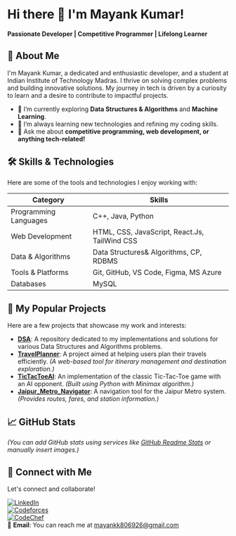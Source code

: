 # Hi there 👋 I'm Mayank Kumar!  
**Passionate Developer | Competitive Programmer | Lifelong Learner**

## 🚀 About Me  
I'm Mayank Kumar, a dedicated and enthusiastic developer, and a student at Indian Institute of Technology Madras. I thrive on solving complex problems and building innovative solutions. My journey in tech is driven by a curiosity to learn and a desire to contribute to impactful projects.  

- 🔭 I’m currently exploring **Data Structures & Algorithms** and **Machine Learning**.  
- 🌱 I’m always learning new technologies and refining my coding skills.  
- 💬 Ask me about **competitive programming, web development, or anything tech-related!**  

## 🛠️ Skills & Technologies  
Here are some of the tools and technologies I enjoy working with:  

| **Category**            | **Skills**                                                                |
|-------------------------|---------------------------------------------------------------------------|
| Programming Languages   | C++, Java, Python                                                         |
| Web Development         | HTML, CSS, JavaScript, React.Js, TailWind CSS                             |
| Data & Algorithms       | Data Structures& Algorithms, CP, RDBMS                                    |
| Tools & Platforms       | Git, GitHub, VS Code, Figma, MS Azure                                     |
| Databases               | MySQL                                                                     |

## 🌟 My Popular Projects  
Here are a few projects that showcase my work and interests:  

- **[DSA](https://github.com/yourusername/DSA)**: A repository dedicated to my implementations and solutions for various Data Structures and Algorithms problems.  
- **[TravelPlanner](https://github.com/yourusername/TravelPlanner)**: A project aimed at helping users plan their travels efficiently. *(A web-based tool for itinerary management and destination exploration.)*  
- **[TicTacToeAI](https://github.com/yourusername/TicTacToeAI)**: An implementation of the classic Tic-Tac-Toe game with an AI opponent. *(Built using Python with Minimax algorithm.)*  
- **[Jaipur_Metro_Navigator](https://github.com/yourusername/Jaipur_Metro_Navigator)**: A navigation tool for the Jaipur Metro system. *(Provides routes, fares, and station information.)*  

## 📈 GitHub Stats  
*(You can add GitHub stats using services like [GitHub Readme Stats](https://github.com/anuraghazra/github-readme-stats) or manually insert images.)*  

## 🤝 Connect with Me  
Let's connect and collaborate!  

[![LinkedIn](https://img.shields.io/badge/LinkedIn-Mayank_Kumar-blue?style=flat&logo=linkedin)](https://www.linkedin.com/in/mayank-kumar-b819a82a3/)  
[![Codeforces](https://img.shields.io/badge/Codeforces-Mayank_IITM27-orange?style=flat)](https://codeforces.com/profile/Mayank_IITM27)  
[![CodeChef](https://img.shields.io/badge/CodeChef-mayankkumar-red?style=flat)](https://www.codechef.com/users/mayankk806926)  
📧 **Email**: You can reach me at mayankk806926@gmail.com  
